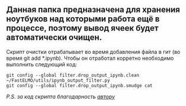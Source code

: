 ## Данная папка предназначена для хранения ноутбуков над которыми работа ещё в процессе, поэтому вывод ячеек будет автоматически очищен.

Скрипт очистки отрабатывает во время добавления файла в гит (во время git add *.ipynb). Чтобы он отработал корретно необходимо выполнить следующий код:
```
git config --global filter.drop_output_ipynb.clean ~/FastELMO/utils/ipynb_output_filter.py
git config --global filter.drop_output_ipynb.smudge cat
```


*P.S. за код скрипта благодарность [автору](https://github.com/toobaz/ipynb_output_filter/blob/master/ipynb_output_filter.py "toobaz")*
